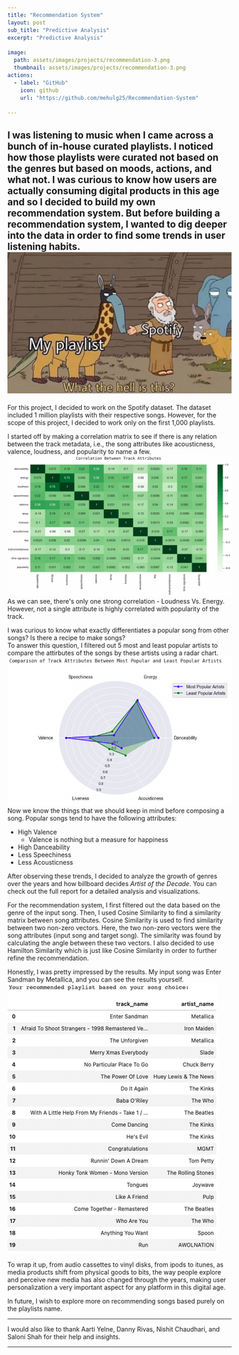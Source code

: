 ```yaml
---
title: "Recommendation System"
layout: post
sub_title: "Predictive Analysis"
excerpt: "Predictive Analysis"

image: 
  path: assets/images/projects/recommendation-3.png
  thumbnail: assets/images/projects/recommendation-3.png
actions:
  - label: "GitHub"
    icon: github
    url: "https://github.com/mehulg25/Recommendation-System"

---
```

I was listening to music when I came across a bunch of in-house curated playlists. I noticed how those playlists were curated not based on the genres but based on moods, actions, and what not. 
I was curious to know how users are actually consuming digital products in this age and so I decided to build my own recommendation system. But before building a recommendation system, I wanted to dig deeper into the data in order to find some trends in user listening habits. <br>
![plot](/assets/images/projects/spot-meme.jpg)
---
For this project, I decided to work on the Spotify dataset. The dataset included 1 million playlists with their respective songs. However, for the scope of this project, I decided to work only on the first 1,000 playlists.

I started off by making a correlation matrix to see if there is any relation between the track metadata, i.e., the song attributes like acousticness, valence, loudness, and popularity to name a few. 
![plot](/assets/images/projects/corr.png)
As we can see, there's only one strong correlation - Loudness Vs. Energy.
However, not a single attribute is highly correlated with popularity of the track. 

I was curious to know what exactly differentiates a popular song from other songs? Is there a recipe to make songs? <br>
To answer this question, I filtered out 5 most and least popular artists to compare the attirbutes of the songs by these artists using a radar chart. 
![plot](/assets/images/projects/radar.png)
Now we know the things that we should keep in mind before composing a song. Popular songs tend to have the following attributes:
- High Valence
  - Valence is nothing but a measure for happiness
- High Danceability
- Less Speechiness
- Less Acousticness

After observing these trends, I decided to analyze the growth of genres over the years and how billboard decides _Artist of the Decade_. You can check out the full report for a detailed analysis and visualizations.

For the recommendation system, I first filtered out the data based on the genre of the input song. Then, I used Cosine Similarity to find a similarity matrix between song attributes. Cosine Similarity is used to find similarity between two non-zero vectors. Here, the two non-zero vectors were the song attributes (input song and target song). The similarity was found by calculating the angle between these two vectors. I also decided to use Hamilton Similarity which is just like Cosine Similarity in order to further refine the recommendation. 

Honestly, I was pretty impressed by the results. My input song was Enter Sandman by Metallica, and you can see the results yourself.
![plot](/assets/images/projects/results.png)

To wrap it up, from audio cassettes to vinyl disks, from ipods to itunes, as media products shift from physical goods to bits, the way people explore and perceive new media has also changed through the years, making user personalization a very important aspect for any platform in this digital age. 

In future, I wish to explore more on recommending songs based purely on the playlists name. 

---

I would also like to thank Aarti Yelne, Danny Rivas, Nishit Chaudhari, and Saloni Shah for their help and insights.


---
